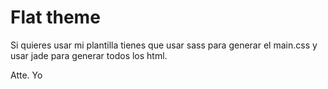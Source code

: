 # Flat theme
Si quieres usar mi plantilla tienes que usar sass para generar el main.css y usar jade para generar todos los html.

Atte. Yo
